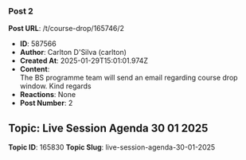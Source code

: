 ### Post 2
**Post URL**: /t/course-drop/165746/2
- **ID**: 587566
- **Author**: Carlton D'Silva (carlton)
- **Created At**: 2025-01-29T15:01:01.974Z
- **Content**:  
  The BS programme team will send an email regarding course drop window.
Kind regards
- **Reactions**: None
- **Post Number**: 2

## Topic: Live Session Agenda 30 01 2025
**Topic ID**: 165830
**Topic Slug**: live-session-agenda-30-01-2025

